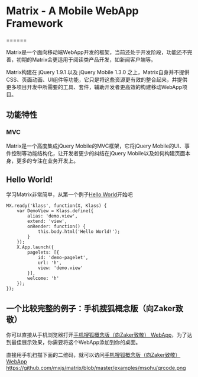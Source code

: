 # Matrix - A Mobile WebApp Framework
======

Matrix是一个面向移动端WebApp开发的框架，当前还处于开发阶段，功能还不完善，初期的Matrix会更适用于阅读类产品开发，如新闻客户端等。

Matrix构建在 jQuery 1.9.1 以及 jQuery Mobile 1.3.0 之上，Matrix自身并不提供CSS、页面动画、UI组件等功能，它只是将这些资源更有效的整合起来，并提供更多项目开发中所需要的工具、套件，辅助开发者更高效的构建移动WebApp项目。

## 功能特性

### MVC
Matrix是一个高度集成jQuery Mobile的MVC框架，它将jQuery Mobile的UI、事件控制等功能结构化，让开发者更少的纠结在jQuery Mobile以及如何构建页面本身，更多的专注在业务开发上。

## Hello World!

学习Matrix非常简单，从第一个例子[Hello World](https://github.com/mxjs/matrix/tree/master/examples/helloworld/ "Example")开始吧

```
MX.ready('klass', function(X, Klass) {
    var DemoView = Klass.define({
        alias: 'demo.view',
        extend: 'view',
        onRender: function() {
            this.body.html('Hello World!');
        }
    });
    X.App.launch({
        pagelets: [{
            id: 'demo-pagelet',
            url: 'h',
            view: 'demo.view'
        }],
        welcome: 'h'
    });
});
```

## 一个比较完整的例子：手机搜狐概念版（向Zaker致敬）

你可以直接从手机浏览器打开[手机搜狐概念版（向Zaker致敬） WebApp](http://mxjs.github.com/matrix/dev/examples/msohu/index.html "手机搜狐概念版（向Zaker致敬）")，为了达到最佳展示效果，你需要将这个WebApp添加到你的桌面。

直接用手机扫描下面的二维码，就可以访问[手机搜狐概念版（向Zaker致敬） WebApp](http://mxjs.github.com/matrix/dev/examples/msohu/index.html "手机搜狐概念版（向Zaker致敬）")
https://github.com/mxjs/matrix/blob/master/examples/msohu/qrcode.png

